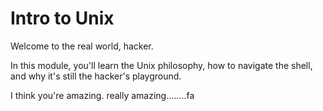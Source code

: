 # Intro to Unix

Welcome to the real world, hacker.

In this module, you'll learn the Unix philosophy, how to navigate the shell, and why it's still the hacker's playground.

I think you're amazing. really amazing........fa
